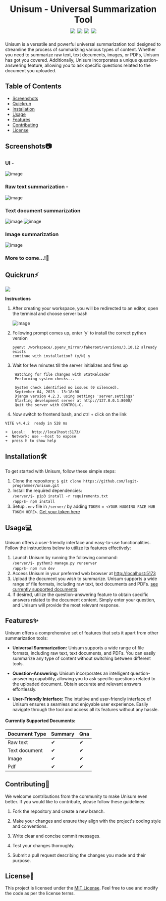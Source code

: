 <h1 align="center">
    Unisum - Universal Summarization Tool<br>
    <img src="https://img.shields.io/badge/License-MIT-orange">
    <img src="https://img.shields.io/badge/Status-Development-blue">
    <img src="https://img.shields.io/badge/Contributions-Open-green">
    <a href="https://gitpod.io/#https://github.com/legit-programmer/unisum"><img src="https://img.shields.io/badge/Gitpod-reay--to--code-blue"></a>
</h1>
Unisum is a versatile and powerful universal summarization tool designed to streamline the process of summarizing various types of content. Whether you need to summarize raw text, text documents, images, or PDFs, Unisum has got you covered. Additionally, Unisum incorporates a unique question-answering feature, allowing you to ask specific questions related to the document you uploaded.

## Table of Contents
- [Screenshots](#screenshots)
- [Quickrun](#quickrun)
- [Installation](#installation)
- [Usage](#usage)
- [Features](#features)
- [Contributing](#contributing)
- [License](#license)

## Screenshots📷
### UI - 
![image](https://github.com/legit-programmer/unisum/assets/66078215/8cf76e2b-3eb7-4961-b888-a49066157b50)
### Raw text summarization - 
![image](https://github.com/legit-programmer/unisum/assets/66078215/25ffc6b8-e1fa-4bad-86f4-c7833c7ac0f6)

### Text document summarization
![image](https://github.com/legit-programmer/unisum/assets/66078215/f593682e-2764-46df-b7b2-af7398fe59a4)
![image](https://github.com/legit-programmer/unisum/assets/66078215/ed9a0dd3-7a38-4536-852d-d4fde126bc4a)

### Image summarization
![image](https://github.com/legit-programmer/unisum/assets/66078215/a2381884-c3da-4fa3-a4eb-60d31f6c95ea)


### More to come...!🚀



## Quickrun⚡
<a href="https://gitpod.io/#https://github.com/legit-programmer/unisum"><img src="https://camo.githubusercontent.com/76e60919474807718793857d8eb615e7a50b18b04050577e5a35c19421f260a3/68747470733a2f2f676974706f642e696f2f627574746f6e2f6f70656e2d696e2d676974706f642e737667"></a>

**Instructions**
1. After creating your workspace, you will be redirected to an editor, open the terminal and choose server bash
   
    ![image](https://github.com/legit-programmer/unisum/assets/66078215/af6a9ebb-42b4-4ca1-b444-94cfc13c3817)
3. Following prompt comes up, enter 'y' to install the correct python version
   
    ```
    pyenv: /workspace/.pyenv_mirror/fakeroot/versions/3.10.12 already exists
    continue with installation? (y/N) y
    ```
5. Wait for few minutes till the server initializes and fires up
   
   ```
    Watching for file changes with StatReloader
    Performing system checks...
    
    System check identified no issues (0 silenced).
    September 04, 2023 - 13:18:08
    Django version 4.2.3, using settings 'server.settings'
    Starting development server at http://127.0.0.1:8000/
    Quit the server with CONTROL-C.
   ```
7. Now switch to frontend bash, and ctrl + click on the link
   
  ```
  VITE v4.4.2  ready in 528 ms

  ➜  Local:   http://localhost:5173/
  ➜  Network: use --host to expose
  ➜  press h to show help
  ```


## Installation🛠

To get started with Unisum, follow these simple steps:

1. Clone the repository:
```$ git clone https://github.com/legit-programmer/unisum.git```
2. Install the required dependencies:<br>
```/server/$- pip3 install -r requirements.txt```<br>
```/app/$- npm install```
3. Setup ```.env``` file in ```/server/``` by adding ```TOKEN = <YOUR HUGGING FACE HUB TOKEN HERE>```. [Get your token here](https://huggingface.co/)

## Usage💻

Unisum offers a user-friendly interface and easy-to-use functionalities. Follow the instructions below to utilize its features effectively:
1. Launch Unisum by running the following command:<br>
```/server/$- python3 manage.py runserver```<br>
```/app/$- npm run dev```
2. Access Unisum in your preferred web browser at [http://localhost:5173](http://localhost:5173)
3. Upload the document you wish to summarize. Unisum supports a wide range of file formats, including raw text, text documents  and PDFs. [see currently supported documents](#features)
4. If desired, utilize the question-answering feature to obtain specific answers related to the document content. Simply enter your question, and Unisum will provide the most relevant response.

## Features✨

Unisum offers a comprehensive set of features that sets it apart from other summarization tools:

- **Universal Summarization:** Unisum supports a wide range of file formats, including raw text, text documents, and PDFs. You can easily summarize any type of content without switching between different tools.

- **Question-Answering:** Unisum incorporates an intelligent question-answering capability, allowing you to ask specific questions related to the uploaded document. Obtain accurate and relevant answers effortlessly.

- **User-Friendly Interface:** The intuitive and user-friendly interface of Unisum ensures a seamless and enjoyable user experience. Easily navigate through the tool and access all its features without any hassle.

#### Currently Supported Documents:
| Document Type | Summary | Qna |
| ------------- | ------ | --- |
| Raw text | ✔ | ✔ |
| Text document | ✔ | ✔ |
| Image | ✔ | ✔ |
| Pdf | ✔ | ✔ |


## Contributing💖

We welcome contributions from the community to make Unisum even better. If you would like to contribute, please follow these guidelines:

1. Fork the repository and create a new branch.

2. Make your changes and ensure they align with the project's coding style and conventions.

3. Write clear and concise commit messages.

4. Test your changes thoroughly.

5. Submit a pull request describing the changes you made and their purpose.

## License📃

This project is licensed under the [MIT License](LICENSE). Feel free to use and modify the code as per the license terms.
